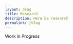 ```yaml
---
layout: blog
title: Research
description: Here be research
permalink: /blog
---
```


Work in Progress
